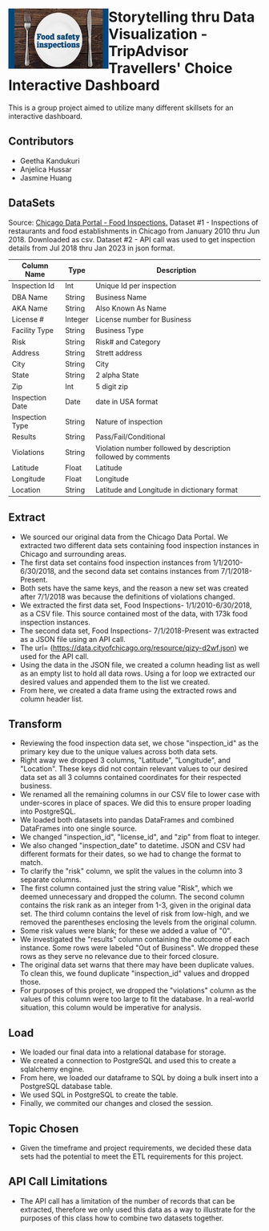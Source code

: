 <div><img align=left width=200px height=120px src="https://github.com/geethakan/proj2-ETL-foodinspection/blob/main/Images/inspections.jpg">
  
# Storytelling thru Data Visualization - TripAdvisor Travellers' Choice Interactive Dashboard
  
This is a group project aimed to utilize many different skillsets for an interactive dashboard. </div>


## Contributors
  
- Geetha Kandukuri
- Anjelica Hussar
- Jasmine Huang
  
  
## DataSets

<div> Source: <a href="https://data.cityofchicago.org/Health-Human-Services/Food-Inspections/4ijn-s7e5" target="_blank">Chicago Data Portal - Food Inspections.</a> 
Dataset #1 - Inspections of restaurants and food establishments in Chicago from January 2010 thru Jun 2018. Downloaded as csv. Dataset #2 - API call was used to
get inspection details from Jul 2018 thru Jan 2023 in json format.</div>


  
  | Column Name   | Type    | Description              |
  | ------------- | ------- | ------------------------ |
  | Inspection Id | Int     | Unique Id per inspection 
  | DBA Name      | String  | Business Name            
  | AKA Name      | String  | Also Known As Name
  | License #     | Integer | License number for Business
  | Facility Type | String  | Business Type
  | Risk          | String  | Risk# and Category
  | Address       | String  | Strett address
  | City          | String  | City
  | State         | String  | 2 alpha State
  | Zip           | Int     | 5 digit zip
  | Inspection Date | Date  | date in USA format
  | Inspection Type | String | Nature of inspection
  | Results         | String | Pass/Fail/Conditional
  | Violations      | String | Violation number followed by description followed by comments
  | Latitude        | Float  | Latitude 
  | Longitude       | Float  | Longitude
  | Location        | String | Latitude and Longitude in dictionary format

## Extract

- We sourced our original data from the Chicago Data Portal. We extracted two different data sets containing food inspection instances in Chicago and surrounding areas. 
- The first data set contains food inspection instances from 1/1/2010-6/30/2018, and the second data set contains instances from 7/1/2018-Present.
- Both sets have the same keys, and the reason a new set was created after 7/1/2018 was because the definitions of violations changed.
- We extracted the first data set, Food Inspections- 1/1/2010-6/30/2018, as a CSV file. This source contained most of the data, with 173k food inspection instances.
- The second data set, Food Inspections- 7/1/2018-Present was extracted as a JSON file using an API call.
- The url= (https://data.cityofchicago.org/resource/qizy-d2wf.json) we used for the API call. 
- Using the data in the JSON file, we created a column heading list as well as an empty list to hold all data rows. Using a for loop we extracted our desired values and appended them to the list we created.
- From here, we created a data frame using the extracted rows and column header list.

## Transform

- Reviewing the food inspection data set, we chose "inspection_id" as the primary key due to the unique values across both data sets. 
- Right away we dropped 3 columns, "Latitude", "Longitude", and "Location". These keys did not contain relevant values to our desired data set as all 3 columns contained coordinates for their respected business.
- We renamed all the remaining columns in our CSV file to lower case with under-scores in place of spaces. We did this to ensure proper loading into PostgreSQL. 
- We loaded both datasets into pandas DataFrames and combined DataFrames into one single source.
- We changed "inspection_id", "license_id", and "zip" from float to integer. 
- We also changed "inspection_date" to datetime. JSON and CSV had different formats for their dates, so we had to change the format to match. 
- To clarify the "risk" column, we split the values in the column into 3 separate columns.
- The first column contained just the string value "Risk", which we deemed unnecessary and dropped the column. The second column contains the risk rank as an integer from 1-3, given in the original data set. The third column contains the level of risk from low-high, and we removed the parentheses enclosing the levels from the original column.
- Some risk values were blank; for these we added a value of "0". 
- We investigated the "results" column containing the outcome of each instance. Some rows were labeled "Out of Business". We dropped these rows as they serve no relevance due to their forced closure. 
- The original data set warns that there may have been duplicate values. To clean this, we found duplicate "inspection_id" values and dropped those.
- For purposes of this project, we dropped the "violations" column as the values of this column were too large to fit the database. In a real-world situation, this column would be imperative for analysis.

## Load

- We loaded our final data into a relational database for storage.
- We created a connection to PostgreSQL and used this to create a sqlalchemy engine.
- From here, we loaded our dataframe to SQL by doing a bulk insert into a PostgreSQL database table.
- We used SQL in PostgreSQL to create the table. 
- Finally, we commited our changes and closed the session. 

## Topic Chosen

- Given the timeframe and project requirements, we decided these data sets had the potential to meet the ETL requirements for this project.
## API Call Limitations

- The API call has a limitation of the number of records that can be extracted, therefore we only used this data as a way to illustrate for the purposes of this class how to combine two datasets together.
